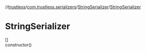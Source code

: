 //[trustless](../../../index.md)/[com.trustless.serializers](../index.md)/[StringSerializer](index.md)/[StringSerializer](-string-serializer.md)

# StringSerializer

[]\
constructor()
